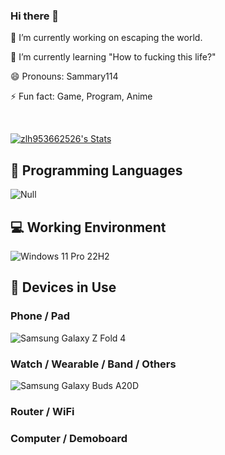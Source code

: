 ### Hi there 👋

🔭 I’m currently working on escaping the world.

🌱 I’m currently learning "How to fucking this life?"

😄 Pronouns: Sammary114

⚡ Fun fact: Game, Program, Anime
<!--
**zlh953662526/zlh953662526** is a ✨ _special_ ✨ repository because its `README.md` (this file) appears on your GitHub profile.

Here are some ideas to get you started:

- 🔭 I’m currently working on ...
- 🌱 I’m currently learning ...
- 👯 I’m looking to collaborate on ...
- 🤔 I’m looking for help with ...
- 💬 Ask me about ...
- 📫 How to reach me: ...
- 😄 Pronouns: ...
- ⚡ Fun fact: ...
-->
<br>

<p align="left">
  <a href="https://github.com/zlh953662526" class="rich-diff-level-one">
    <img src="https://github-readme-stats.vercel.app/api?username=zlh953662526&show_icons=true&theme=radical" alt="zlh953662526's Stats" >
    <!-- &hide=issues
    <img src="https://github-readme-stats.vercel.app/api?username=zlh953662526&hide=issues&title_color=333&text_color=777" alt="zlh953662526's Stats" >
    -->
  </a>
</p>

## 🌱 Programming Languages

![Null](https://img.shields.io/badge/Null-00adef)

## 💻 Working Environment

![Windows 11 Pro 22H2](https://img.shields.io/badge/Windows%2011%20Pro%2022H2-00adef?style=flat-square&logo=windows&logoColor=ffffff)

## 📱 Devices in Use

### Phone / Pad

![Samsung Galaxy Z Fold 4](https://img.shields.io/badge/Samsung%20Galaxy%20Z%20Fold%204-00adef?style=flat-square&logo=samsung&logoColor=ffffff)

### Watch / Wearable / Band / Others

![Samsung Galaxy Buds A20D](https://img.shields.io/badge/Samsung%20Galaxy%20Buds%20A20D-00adef?style=flat-square&logo=samsung&logoColor=ffffff)

### Router / WiFi

### Computer / Demoboard
